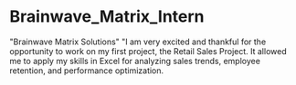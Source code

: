 # Brainwave_Matrix_Intern
"Brainwave Matrix Solutions" "I am very excited and thankful for the opportunity to work on my first project, the Retail Sales Project. It allowed me to apply my skills in Excel for analyzing sales trends, employee retention, and performance optimization.
